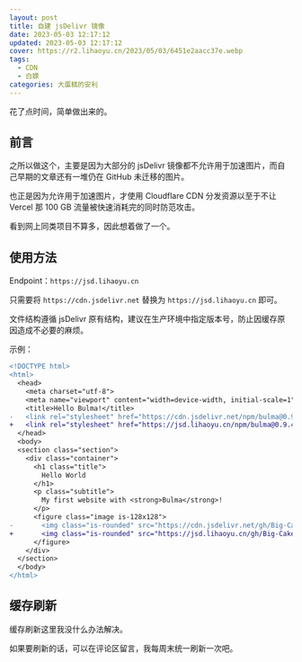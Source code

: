 ```yaml
---
layout: post
title: 自建 jsDelivr 镜像
date: 2023-05-03 12:17:12
updated: 2023-05-03 12:17:12
cover: https://r2.lihaoyu.cn/2023/05/03/6451e2aacc37e.webp
tags:
  - CDN
  - 白嫖
categories: 大蛋糕的安利
---
```


花了点时间，简单做出来的。

<!-- more -->

## 前言

之所以做这个，主要是因为大部分的 jsDelivr 镜像都不允许用于加速图片，而自己早期的文章还有一堆仍在 GitHub 未迁移的图片。

也正是因为允许用于加速图片，才使用 Cloudflare CDN 分发资源以至于不让 Vercel 那 100 GB 流量被快速消耗完的同时防范攻击。

看到网上同类项目不算多，因此想着做了一个。

## 使用方法

Endpoint：`https://jsd.lihaoyu.cn`

只需要将 `https://cdn.jsdelivr.net` 替换为 `https://jsd.lihaoyu.cn` 即可。

文件结构遵循 jsDelivr 原有结构，建议在生产环境中指定版本号，防止因缓存原因造成不必要的麻烦。

示例：
```diff
<!DOCTYPE html>
<html>
  <head>
    <meta charset="utf-8">
    <meta name="viewport" content="width=device-width, initial-scale=1">
    <title>Hello Bulma!</title>
-   <link rel="stylesheet" href="https://cdn.jsdelivr.net/npm/bulma@0.9.4/css/bulma.min.css">
+   <link rel="stylesheet" href="https://jsd.lihaoyu.cn/npm/bulma@0.9.4/css/bulma.min.css">
  </head>
  <body>
  <section class="section">
    <div class="container">
      <h1 class="title">
        Hello World
      </h1>
      <p class="subtitle">
        My first website with <strong>Bulma</strong>!
      </p>
      <figure class="image is-128x128">
-       <img class="is-rounded" src="https://cdn.jsdelivr.net/gh/Big-Cake-jpg/Image_For_My_Blog/20230404_124948000_iOS.jpg">
+       <img class="is-rounded" src="https://jsd.lihaoyu.cn/gh/Big-Cake-jpg/Image_For_My_Blog/20230404_124948000_iOS.jpg">
      </figure>
    </div>
  </section>
  </body>
</html>
```

## 缓存刷新

缓存刷新这里我没什么办法解决。

如果要刷新的话，可以在评论区留言，我每周末统一刷新一次吧。